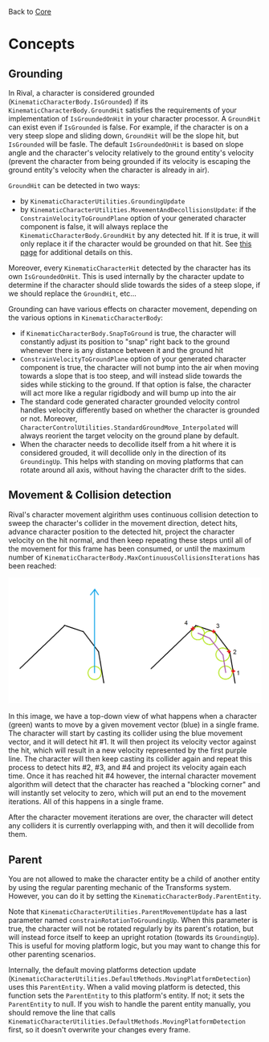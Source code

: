 Back to [Core](../core.md)

# Concepts

## Grounding

In Rival, a character is considered grounded (`KinematicCharacterBody.IsGrounded`) if its `KinematicCharacterBody.GroundHit` satisfies the requirements of your implementation of `IsGroundedOnHit` in your character processor. A `GroundHit` can exist even if `IsGrounded` is false. For example, if the character is on a very steep slope and sliding down, `GroundHit` will be the slope hit, but `IsGrounded` will be fasle. The default `IsGroundedOnHit` is based on slope angle and the character's velocity relatively to the ground entity's velocity (prevent the character from being grounded if its velocity is escaping the ground entity's velocity when the character is already in air).

`GroundHit` can be detected in two ways:
* by `KinematicCharacterUtilities.GroundingUpdate`
* by `KinematicCharacterUtilities.MovementAndDecollisionsUpdate`: if the `ConstrainVelocityToGroundPlane` option of your generated character component is false, it will always replace the `KinematicCharacterBody.GroundHit` by any detected hit. If it is true, it will only replace it if the character would be grounded on that hit. See [this page](../How_To/constraining-movement-to-ground.md) for additional details on this.

Moreover, every `KinematicCharacterHit` detected by the character has its own `IsGroundedOnHit`. This is used internally by the character update to determine if the character should slide towards the sides of a steep slope, if we should replace the `GroundHit`, etc...

Grounding can have various effects on character movement, depending on the various options in `KinematicCharacterBody`:
* if `KinematicCharacterBody.SnapToGround` is true, the character will constantly adjust its position to "snap" right back to the ground whenever there is any distance between it and the ground hit
* `ConstrainVelocityToGroundPlane` option of your generated character component is true, the character will not bump into the air when moving towards a slope that is too steep, and will instead slide towards the sides while sticking to the ground. If that option is false, the character will act more like a regular rigidbody and will bump up into the air
* The standard code generated character grounded velocity control handles velocity differently based on whether the character is grounded or not. Moreover, `CharacterControlUtilities.StandardGroundMove_Interpolated` will always reorient the target velocity on the ground plane by default.  
* When the character needs to decollide itself from a hit where it is considered grouded, it will decollide only in the direction of its `GroundingUp`. This helps with standing on moving platforms that can rotate around all axis, without having the character drift to the sides.


## Movement & Collision detection

Rival's character movement algirithm uses continuous collision detection to sweep the character's collider in the movement direction, detect hits, advance character position to the detected hit, project the character velocity on the hit normal, and then keep repeating these steps until all of the movement for this frame has been consumed, or until the maximum number of `KinematicCharacterBody.MaxContinuousCollisionsIterations` has been reached:

![](../Images/core-movement.png)

In this image, we have a top-down view of what happens when a character (green) wants to move by a given movement vector (blue) in a single frame. The character will start by casting its collider using the blue movement vector, and it will detect hit #1. It will then project its velocity vector against the hit, which will result in a new velocity represented by the first purple line. The character will then keep casting its collider again and repeat this process to detect hits #2, #3, and #4 and project its velocity again each time. Once it has reached hit #4 however, the internal character movement algorithm will detect that the character has reached a "blocking corner" and will instantly set velocity to zero, which will put an end to the movement iterations. All of this happens in a single frame.

After the character movement iterations are over, the character will detect any colliders it is currently overlapping with, and then it will decollide from them.


## Parent

You are not allowed to make the character entity be a child of another entity by using the regular parenting mechanic of the Transforms system. However, you can do it by setting the `KinematicCharacterBody.ParentEntity`.

Note that `KinematicCharacterUtilities.ParentMovementUpdate` has a last parameter named `constrainRotationToGroundingUp`. When this parameter is true, the character will not be rotated regularly by its parent's rotation, but will instead force itself to keep an upright rotation (towards its `GroundingUp`). This is useful for moving platform logic, but you may want to change this for other parenting scenarios.

Internally, the default moving platforms detection update (`KinematicCharacterUtilities.DefaultMethods.MovingPlatformDetection`) uses this `ParentEntity`. When a valid moving platform is detected, this function sets the `ParentEntity` to this platform's entity. If not; it sets the `ParentEntity` to null. If you wish to handle the parent entity manually, you should remove the line that calls `KinematicCharacterUtilities.DefaultMethods.MovingPlatformDetection` first, so it doesn't overwrite your changes every frame.


